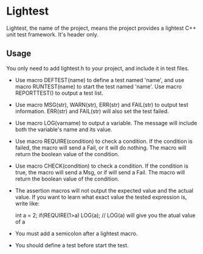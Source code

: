 # Lightest 
Lightest, the name of the project, means the project provides a lightest C++ unit test framework. It's header only.
## Usage 
You only need to add lightest.h to your project, and include it in test files. 
 
* Use macro DEFTEST(name) to define a test named 'name', and use macro RUNTEST(name) to start the test named 'name'. Use macro REPORTTEST() to output a test list. 
* Use macro MSG(str), WARN(str), ERR(str) and FAIL(str) to output test information. ERR(str) and FAIL(str) will also set the test failed. 
* Use macro LOG(varname) to output a variable. The message will include both the variable's name and its value. 
* Use macro REQUIRE(condition) to check a condition. If the condition is failed, the macro will send a Fail, or it will do nothing. The macro will return the boolean value of the condition. 
* Use macro CHECK(condition) to check a condition. If the condition is true, the macro will send a Msg, or if will send a Fail. The macro will return the boolean value of the condition. 
* The assertion macros will not output the expected value and the actual value. If you want to learn what exact value the tested expression is, write like: 

    int a = 2;
    if(REQUIRE(1>a) LOG(a); // LOG(a) will give you the atual value of a

* You must add a semicolon after a lightest macro. 
* You should define a test before start the test. 